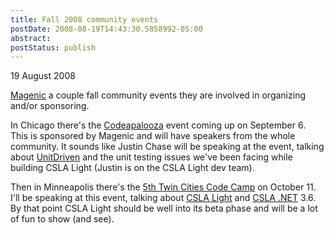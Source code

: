 ```yaml
---
title: Fall 2008 community events
postDate: 2008-08-19T14:43:30.5858992-05:00
abstract: 
postStatus: publish
---
```

19 August 2008

[Magenic](http://www.magenic.com) a couple fall community events they are involved in organizing and/or sponsoring.

In Chicago there's the [Codeapalooza](http://www.codeapalooza.com/) event coming up on September 6. This is sponsored by Magenic and will have speakers from the whole community. It sounds like Justin Chase will be speaking at the event, talking about [UnitDriven](http://www.codeplex.com/UnitDriven) and the unit testing issues we've been facing while building CSLA Light (Justin is on the CSLA Light dev team).

Then in Minneapolis there's the [5th Twin Cities Code Camp](http://www.twincitiescodecamp.com/TCCC/Default.aspx) on October 11. I'll be speaking at this event, talking about [CSLA Light](http://www.lhotka.net/cslalight) and [CSLA .NET](http://www.lhotka.net/cslanet) 3.6. By that point CSLA Light should be well into its beta phase and will be a lot of fun to show (and see).
